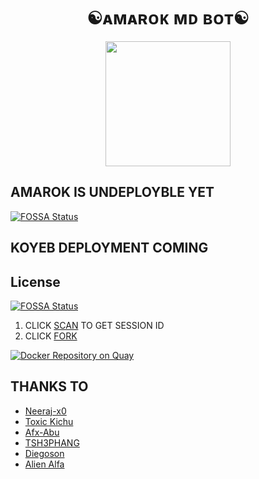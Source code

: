 <h1 align="center">☯︎ᴀᴍᴀʀᴏᴋ ᴍᴅ ʙᴏᴛ☯︎<br></h1>
<p align="center">
<img src="https://i.imgur.com/vwNY4lg.jpeg" width="200" height="200"></p>

## AMAROK IS UNDEPLOYBLE YET 
[![FOSSA Status](https://app.fossa.com/api/projects/git%2Bgithub.com%2FDiegoson%2FAMAROK-MD.svg?type=shield)](https://app.fossa.com/projects/git%2Bgithub.com%2FDiegoson%2FAMAROK-MD?ref=badge_shield)


## KOYEB DEPLOYMENT COMING 


## License
[![FOSSA Status](https://app.fossa.com/api/projects/git%2Bgithub.com%2FDiegoson%2FAMAROK-MD.svg?type=large)](https://app.fossa.com/projects/git%2Bgithub.com%2FDiegoson%2FAMAROK-MD?ref=badge_large)

1. CLICK [SCAN](http://quay.io/amarok/koyeb-amarok) TO GET SESSION ID
2. CLICK [FORK](https://github.com/Diegoson/AMAROK-MD/fork)

[![Docker Repository on Quay](https://quay.io/repository/amarok/koyeb-amarok/status "Docker Repository on Quay")](https://quay.io/repository/amarok/koyeb-amarok)

## THANKS TO 
- [Neeraj-x0](https://github.com/Neeraj-x0)
- [Toxic Kichu](https://github.com/TOXIC-KICHUX)
- [Afx-Abu](https://github.com/Afx-Abu)
- [TSH3PHANG](https://github.com/TSH3PHANG)
- [Diegoson](https://github.com/Diegoson)
- [Alien Alfa](https://github.com/Alien-Alfa)

